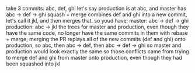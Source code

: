 take 3 commits: abc, def, ghi
let's say production is at abc, and master has abc -> def -> ghi
squash + merge combines def and ghi into a new commit, let's call it jkl, and then merges that.
so youd have:
master: abc -> def -> ghi
production: abc -> jkl
the trees for master and production, even though they have the same code, no longer have the same commits in them
with rebase + merge, merging the PR replays all of the new commits (def and ghi) onto production, so abc, then abc -> def, then abc -> def -> ghi
so master and production would look exactly the same
so those conflicts came from trying to merge def and ghi from master onto production, even though they had been squashed into jkl
